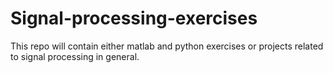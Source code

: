 # Signal-processing-exercises

This repo will contain either matlab and python exercises or projects related to signal processing in general.

